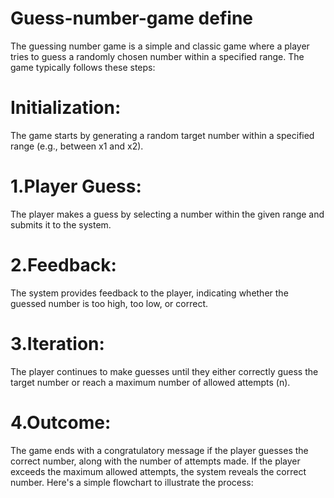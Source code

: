 # Guess-number-game define
The guessing number game is a simple and classic game where a player tries to guess a randomly chosen number within a specified range. The game typically follows these steps:

# Initialization:

The game starts by generating a random target number within a specified range (e.g., between x1 and x2).
# 1.Player Guess:

The player makes a guess by selecting a number within the given range and submits it to the system.
# 2.Feedback:

The system provides feedback to the player, indicating whether the guessed number is too high, too low, or correct.
# 3.Iteration:

The player continues to make guesses until they either correctly guess the target number or reach a maximum number of allowed attempts (n).
# 4.Outcome:

The game ends with a congratulatory message if the player guesses the correct number, along with the number of attempts made. If the player exceeds the maximum allowed attempts, the system reveals the correct number.
Here's a simple flowchart to illustrate the process:
